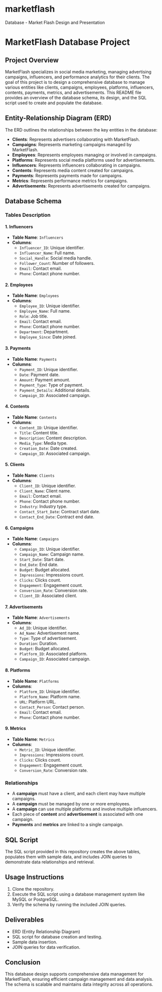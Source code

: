 # marketflash
Database - Market Flash Design and Presentation 
# MarketFlash Database Project

## Project Overview
MarketFlash specializes in social media marketing, managing advertising campaigns, influencers, and performance analytics for their clients. The goal of this project is to design a comprehensive database to manage various entities like clients, campaigns, employees, platforms, influencers, contents, payments, metrics, and advertisements. This README file provides an overview of the database schema, its design, and the SQL script used to create and populate the database.

## Entity-Relationship Diagram (ERD)
The ERD outlines the relationships between the key entities in the database:
- **Clients**: Represents advertisers collaborating with MarketFlash.
- **Campaigns**: Represents marketing campaigns managed by MarketFlash.
- **Employees**: Represents employees managing or involved in campaigns.
- **Platforms**: Represents social media platforms used for advertisements.
- **Influencers**: Represents influencers collaborating in campaigns.
- **Contents**: Represents media content created for campaigns.
- **Payments**: Represents payments made for campaigns.
- **Metrics**: Represents performance metrics for campaigns.
- **Advertisements**: Represents advertisements created for campaigns.

## Database Schema

### Tables Description

#### 1. Influencers
- **Table Name**: `Influencers`
- **Columns**:
  - `Influencer_ID`: Unique identifier.
  - `Influencer_Name`: Full name.
  - `Social_Handle`: Social media handle.
  - `Follower_Count`: Number of followers.
  - `Email`: Contact email.
  - `Phone`: Contact phone number.

#### 2. Employees
- **Table Name**: `Employees`
- **Columns**:
  - `Employee_ID`: Unique identifier.
  - `Employee_Name`: Full name.
  - `Role`: Job title.
  - `Email`: Contact email.
  - `Phone`: Contact phone number.
  - `Department`: Department.
  - `Employee_Since`: Date joined.

#### 3. Payments
- **Table Name**: `Payments`
- **Columns**:
  - `Payment_ID`: Unique identifier.
  - `Date`: Payment date.
  - `Amount`: Payment amount.
  - `Payment_Type`: Type of payment.
  - `Payment_Details`: Additional details.
  - `Campaign_ID`: Associated campaign.

#### 4. Contents
- **Table Name**: `Contents`
- **Columns**:
  - `Content_ID`: Unique identifier.
  - `Title`: Content title.
  - `Description`: Content description.
  - `Media_Type`: Media type.
  - `Creation_Date`: Date created.
  - `Campaign_ID`: Associated campaign.

#### 5. Clients
- **Table Name**: `Clients`
- **Columns**:
  - `Client_ID`: Unique identifier.
  - `Client_Name`: Client name.
  - `Email`: Contact email.
  - `Phone`: Contact phone number.
  - `Industry`: Industry type.
  - `Contact_Start_Date`: Contract start date.
  - `Contact_End_Date`: Contract end date.

#### 6. Campaigns
- **Table Name**: `Campaigns`
- **Columns**:
  - `Campaign_ID`: Unique identifier.
  - `Campaign_Name`: Campaign name.
  - `Start_Date`: Start date.
  - `End_Date`: End date.
  - `Budget`: Budget allocated.
  - `Impressions`: Impressions count.
  - `Clicks`: Clicks count.
  - `Engagement`: Engagement count.
  - `Conversion_Rate`: Conversion rate.
  - `Client_ID`: Associated client.

#### 7. Advertisements
- **Table Name**: `Advertisements`
- **Columns**:
  - `Ad_ID`: Unique identifier.
  - `Ad_Name`: Advertisement name.
  - `Type`: Type of advertisement.
  - `Duration`: Duration.
  - `Budget`: Budget allocated.
  - `Platform_ID`: Associated platform.
  - `Campaign_ID`: Associated campaign.

#### 8. Platforms
- **Table Name**: `Platforms`
- **Columns**:
  - `Platform_ID`: Unique identifier.
  - `Platform_Name`: Platform name.
  - `URL`: Platform URL.
  - `Contact_Person`: Contact person.
  - `Email`: Contact email.
  - `Phone`: Contact phone number.

#### 9. Metrics
- **Table Name**: `Metrics`
- **Columns**:
  - `Metric_ID`: Unique identifier.
  - `Impressions`: Impressions count.
  - `Clicks`: Clicks count.
  - `Engagement`: Engagement count.
  - `Conversion_Rate`: Conversion rate.

### Relationships
- A **campaign** must have a client, and each client may have multiple campaigns.
- A **campaign** must be managed by one or more employees.
- A **campaign** can use multiple platforms and involve multiple influencers.
- Each piece of **content** and **advertisement** is associated with one campaign.
- **Payments** and **metrics** are linked to a single campaign.

## SQL Script
The SQL script provided in this repository creates the above tables, populates them with sample data, and includes JOIN queries to demonstrate data relationships and retrieval.

## Usage Instructions
1. Clone the repository.
2. Execute the SQL script using a database management system like MySQL or PostgreSQL.
3. Verify the schema by running the included JOIN queries.

## Deliverables
- ERD (Entity Relationship Diagram)
- SQL script for database creation and testing.
- Sample data insertion.
- JOIN queries for data verification.

## Conclusion
This database design supports comprehensive data management for MarketFlash, ensuring efficient campaign management and data analysis. The schema is scalable and maintains data integrity across all operations.

